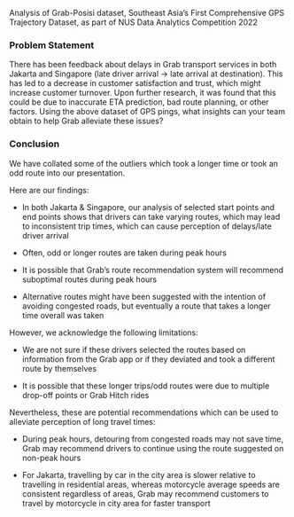 Analysis of Grab-Posisi dataset, Southeast Asia’s First Comprehensive GPS Trajectory Dataset, as part of NUS Data Analytics Competition 2022

### Problem Statement
There has been feedback about delays in Grab transport services in both Jakarta and Singapore (late driver arrival → late arrival at destination). This has led to a decrease in customer satisfaction and trust, which might increase customer turnover. Upon further research, it was found that this could be due to inaccurate ETA prediction, bad route planning, or other factors. Using the above dataset of GPS pings, what insights can your team obtain to help Grab alleviate these issues?

### Conclusion
We have collated some of the outliers which took a longer time or took an odd route into our presentation.

Here are our findings:

 - In both Jakarta & Singapore, our analysis of selected start points and end points shows that drivers can take varying routes, which may lead to inconsistent trip times, which can cause perception of delays/late driver arrival

 - Often, odd or longer routes are taken during peak hours

 - It is possible that Grab’s route recommendation system will recommend suboptimal routes during peak hours

 - Alternative routes might have been suggested with the intention of avoiding congested roads, but eventually a route that takes a longer time overall was taken

However, we acknowledge the following limitations:

 - We are not sure if these drivers selected the routes based on information from the Grab app or if they deviated and took a different route by themselves

 - It is possible that these longer trips/odd routes were due to multiple drop-off points or Grab Hitch rides

Nevertheless, these are potential recommendations which can be used to alleviate perception of long travel times:

 - During peak hours, detouring from congested roads may not save time, Grab may recommend drivers to continue using the route suggested on non-peak hours

 - For Jakarta, travelling by car in the city area is slower relative to travelling in residential areas, whereas motorcycle average speeds are consistent regardless of areas, Grab may recommend customers to travel by motorcycle in city area for faster transport

